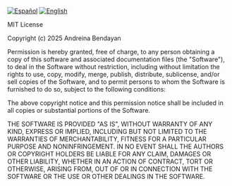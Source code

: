 [![Español](https://img.shields.io/badge/Leer_EN_ESPAÑOL-red?style=for-the-badge)](LICENCIA_MIT_ES.md)
[![English](https://img.shields.io/badge/READ_IN_ENGLISH-blue?style=for-the-badge)](MIT_LICENSE_EN.md)


MIT License

Copyright (c) 2025 Andreina Bendayan

Permission is hereby granted, free of charge, to any person obtaining a copy
of this software and associated documentation files (the "Software"), to deal
in the Software without restriction, including without limitation the rights
to use, copy, modify, merge, publish, distribute, sublicense, and/or sell
copies of the Software, and to permit persons to whom the Software is
furnished to do so, subject to the following conditions:

The above copyright notice and this permission notice shall be included in all
copies or substantial portions of the Software.

THE SOFTWARE IS PROVIDED "AS IS", WITHOUT WARRANTY OF ANY KIND, EXPRESS OR
IMPLIED, INCLUDING BUT NOT LIMITED TO THE WARRANTIES OF MERCHANTABILITY,
FITNESS FOR A PARTICULAR PURPOSE AND NONINFRINGEMENT. IN NO EVENT SHALL THE
AUTHORS OR COPYRIGHT HOLDERS BE LIABLE FOR ANY CLAIM, DAMAGES OR OTHER
LIABILITY, WHETHER IN AN ACTION OF CONTRACT, TORT OR OTHERWISE, ARISING FROM,
OUT OF OR IN CONNECTION WITH THE SOFTWARE OR THE USE OR OTHER DEALINGS IN THE
SOFTWARE.
